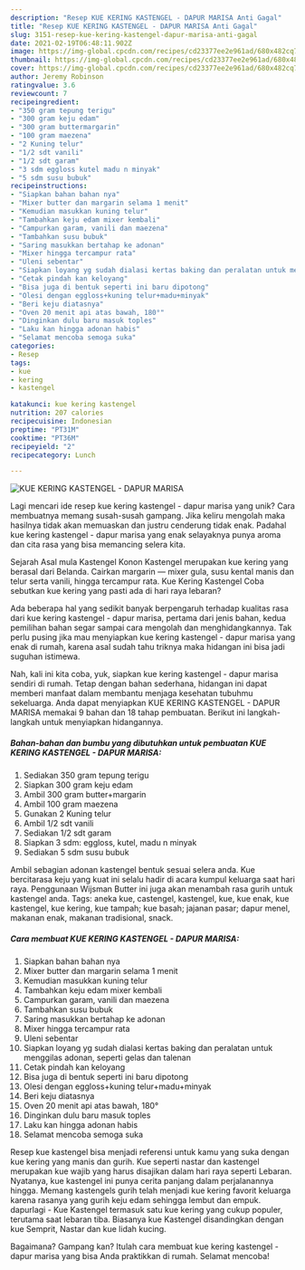 ```yaml
---
description: "Resep KUE KERING KASTENGEL - DAPUR MARISA Anti Gagal"
title: "Resep KUE KERING KASTENGEL - DAPUR MARISA Anti Gagal"
slug: 3151-resep-kue-kering-kastengel-dapur-marisa-anti-gagal
date: 2021-02-19T06:48:11.902Z
image: https://img-global.cpcdn.com/recipes/cd23377ee2e961ad/680x482cq70/kue-kering-kastengel-dapur-marisa-foto-resep-utama.jpg
thumbnail: https://img-global.cpcdn.com/recipes/cd23377ee2e961ad/680x482cq70/kue-kering-kastengel-dapur-marisa-foto-resep-utama.jpg
cover: https://img-global.cpcdn.com/recipes/cd23377ee2e961ad/680x482cq70/kue-kering-kastengel-dapur-marisa-foto-resep-utama.jpg
author: Jeremy Robinson
ratingvalue: 3.6
reviewcount: 7
recipeingredient:
- "350 gram tepung terigu"
- "300 gram keju edam"
- "300 gram buttermargarin"
- "100 gram maezena"
- "2 Kuning telur"
- "1/2 sdt vanili"
- "1/2 sdt garam"
- "3 sdm eggloss kutel madu n minyak"
- "5 sdm susu bubuk"
recipeinstructions:
- "Siapkan bahan bahan nya"
- "Mixer butter dan margarin selama 1 menit"
- "Kemudian masukkan kuning telur"
- "Tambahkan keju edam mixer kembali"
- "Campurkan garam, vanili dan maezena"
- "Tambahkan susu bubuk"
- "Saring masukkan bertahap ke adonan"
- "Mixer hingga tercampur rata"
- "Uleni sebentar"
- "Siapkan loyang yg sudah dialasi kertas baking dan peralatan untuk menggilas adonan, seperti gelas dan talenan"
- "Cetak pindah kan keloyang"
- "Bisa juga di bentuk seperti ini baru dipotong"
- "Olesi dengan eggloss+kuning telur+madu+minyak"
- "Beri keju diatasnya"
- "Oven 20 menit api atas bawah, 180°"
- "Dinginkan dulu baru masuk toples"
- "Laku kan hingga adonan habis"
- "Selamat mencoba semoga suka"
categories:
- Resep
tags:
- kue
- kering
- kastengel

katakunci: kue kering kastengel 
nutrition: 207 calories
recipecuisine: Indonesian
preptime: "PT31M"
cooktime: "PT36M"
recipeyield: "2"
recipecategory: Lunch

---
```



![KUE KERING KASTENGEL - DAPUR MARISA](https://img-global.cpcdn.com/recipes/cd23377ee2e961ad/680x482cq70/kue-kering-kastengel-dapur-marisa-foto-resep-utama.jpg)

Lagi mencari ide resep kue kering kastengel - dapur marisa yang unik? Cara membuatnya memang susah-susah gampang. Jika keliru mengolah maka hasilnya tidak akan memuaskan dan justru cenderung tidak enak. Padahal kue kering kastengel - dapur marisa yang enak selayaknya punya aroma dan cita rasa yang bisa memancing selera kita.

Sejarah Asal mula Kastengel Konon Kastengel merupakan kue kering yang berasal dari Belanda. Cairkan margarin — mixer gula, susu kental manis dan telur serta vanili, hingga tercampur rata. Kue Kering Kastengel Coba sebutkan kue kering yang pasti ada di hari raya lebaran?

Ada beberapa hal yang sedikit banyak berpengaruh terhadap kualitas rasa dari kue kering kastengel - dapur marisa, pertama dari jenis bahan, kedua pemilihan bahan segar sampai cara mengolah dan menghidangkannya. Tak perlu pusing jika mau menyiapkan kue kering kastengel - dapur marisa yang enak di rumah, karena asal sudah tahu triknya maka hidangan ini bisa jadi suguhan istimewa.


Nah, kali ini kita coba, yuk, siapkan kue kering kastengel - dapur marisa sendiri di rumah. Tetap dengan bahan sederhana, hidangan ini dapat memberi manfaat dalam membantu menjaga kesehatan tubuhmu sekeluarga. Anda dapat menyiapkan KUE KERING KASTENGEL - DAPUR MARISA memakai 9 bahan dan 18 tahap pembuatan. Berikut ini langkah-langkah untuk menyiapkan hidangannya.

<!--inarticleads1-->

##### Bahan-bahan dan bumbu yang dibutuhkan untuk pembuatan KUE KERING KASTENGEL - DAPUR MARISA:

1. Sediakan 350 gram tepung terigu
1. Siapkan 300 gram keju edam
1. Ambil 300 gram butter+margarin
1. Ambil 100 gram maezena
1. Gunakan 2 Kuning telur
1. Ambil 1/2 sdt vanili
1. Sediakan 1/2 sdt garam
1. Siapkan 3 sdm: eggloss, kutel, madu n minyak
1. Sediakan 5 sdm susu bubuk


Ambil sebagian adonan kastengel bentuk sesuai selera anda. Kue bercitarasa keju yang kuat ini selalu hadir di acara kumpul keluarga saat hari raya. Penggunaan Wijsman Butter ini juga akan menambah rasa gurih untuk kastengel anda. Tags: aneka kue, castengel, kastengel, kue, kue enak, kue kastengel, kue kering, kue tampah; kue basah; jajanan pasar; dapur menel, makanan enak, makanan tradisional, snack. 

<!--inarticleads2-->

##### Cara membuat KUE KERING KASTENGEL - DAPUR MARISA:

1. Siapkan bahan bahan nya
1. Mixer butter dan margarin selama 1 menit
1. Kemudian masukkan kuning telur
1. Tambahkan keju edam mixer kembali
1. Campurkan garam, vanili dan maezena
1. Tambahkan susu bubuk
1. Saring masukkan bertahap ke adonan
1. Mixer hingga tercampur rata
1. Uleni sebentar
1. Siapkan loyang yg sudah dialasi kertas baking dan peralatan untuk menggilas adonan, seperti gelas dan talenan
1. Cetak pindah kan keloyang
1. Bisa juga di bentuk seperti ini baru dipotong
1. Olesi dengan eggloss+kuning telur+madu+minyak
1. Beri keju diatasnya
1. Oven 20 menit api atas bawah, 180°
1. Dinginkan dulu baru masuk toples
1. Laku kan hingga adonan habis
1. Selamat mencoba semoga suka


Resep kue kastengel bisa menjadi referensi untuk kamu yang suka dengan kue kering yang manis dan gurih. Kue seperti nastar dan kastengel merupakan kue wajib yang harus disajikan dalam hari raya seperti Lebaran. Nyatanya, kue kastengel ini punya cerita panjang dalam perjalanannya hingga. Memang kastengels gurih telah menjadi kue kering favorit keluarga karena rasanya yang gurih keju edam sehingga lembut dan empuk. dapurlagi - Kue Kastengel termasuk satu kue kering yang cukup populer, terutama saat lebaran tiba. Biasanya kue Kastengel disandingkan dengan kue Semprit, Nastar dan kue lidah kucing. 

Bagaimana? Gampang kan? Itulah cara membuat kue kering kastengel - dapur marisa yang bisa Anda praktikkan di rumah. Selamat mencoba!
